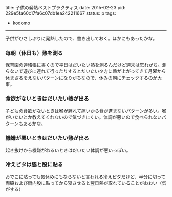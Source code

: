 title: 子供の発熱ベストプラクティス
date: 2015-02-23
pid: 229e5fa60c17fa6c07db1ea242211667
status: p
tags:
- kodomo
---

子供がひさしぶりに発熱したので、書き出しておく。ほかにもあったかな。

### 毎朝（休日も）熱を測る
保育園の連絡帳に書くので平日はだいたい熱を測るんだけど週末は忘れがち。測らないで遊びに連れて行ったりするとだいたい夕方に熱が上がってきて月曜から休まざるをえないパターンになりがちなので、休みの朝にチェックするのが大事。
### 食欲がないときはだいたい熱が出る
子どもの食欲がないときは喉が腫れて痛いから食が進まないパターンが多い。喉がいたいとか教えてくれないので気づきにくい。体調が悪いので食べられないパターンもあるかな。
### 機嫌が悪いときはだいたい熱が出る
起き抜けから機嫌がわるいときはだいたい体調が悪いっぽい。
### 冷えピタは脇と股に貼る
おでこに貼っても気休めにもならないと言われる冷えピタだけど、半分に切って両脇および両内股に貼ってから寝させると翌日熱が取れていることがおおい（気がする） 